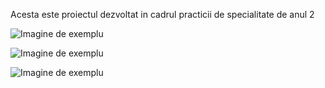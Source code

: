 Acesta este proiectul dezvoltat in cadrul practicii de specialitate de anul 2

![Imagine de exemplu]([https://github.com/utilizator/repository/example.png](https://github.com/1USMazing/Practica-Anul-2/blob/master/MainPage.png?raw=true))

![Imagine de exemplu]([https://github.com/utilizator/repository/example.png](https://github.com/1USMazing/Practica-Anul-2/blob/master/Edit%20Product.png?raw=true))

![Imagine de exemplu]([https://github.com/utilizator/repository/example.png](https://github.com/1USMazing/Practica-Anul-2/blob/master/Create%20Product.png?raw=true))
